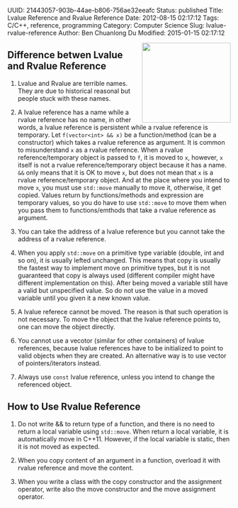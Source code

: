 UUID: 21443057-903b-44ae-b806-756ae32eeafc
Status: published
Title: Lvalue Reference and Rvalue Reference
Date: 2012-08-15 02:17:12
Tags: C/C++, reference, programming
Category: Computer Science
Slug: lvalue-rvalue-reference
Author: Ben Chuanlong Du
Modified: 2015-01-15 02:17:12

<img src="http://dclong.github.io/media/cpp/left-right.jpg" height="180" width="200" align="right"/>

## Difference betwen Lvalue and Rvalue Reference

1. Lvalue and Rvalue are terrible names. 
They are due to historical reasonal but people stuck with these names.

2. A lvalue reference has a name while a rvalue reference has no name, in other words, 
a lvalue reference is persistent while a rvalue reference is temporary.
Let `f(vector<int> && x)` be a function/method (can be a constructor) 
which takes a rvalue reference as argument.
It is common to misunderstand `x` as a rvalue reference. 
When a rvalue reference/temporary object is passed to `f`, 
it is moved to `x`,
however, `x` itself is not a rvalue reference/temporary object because it has a name.
`&&` only means that it is OK to move `x`, but does not mean that `x` is a rvalue reference/temporary object.
And at the place where you intend to move `x`, 
you must use `std::move` manually to move it, 
otherwise, it get copied. 
Values return by functions/methods and expression are temporary values, 
so you do have to use `std::move` to move them when you pass them 
to functions/emthods that take a rvalue reference as argument.

3. You can take the address of a lvalue reference but you cannot take the address of a rvalue reference. 

4. When you apply `std::move` on a primitive type variable (double, int and so on), 
it is usually lefted unchanged. 
This means that copy is usually the fastest way to implement
move on primitive types, but it is not guaranteed that copy is 
always used (different compiler might have different implementation on this). 
After being moved a variable still have a valid but unspecified value.
So do not use the value in a moved variable until you given it a new known value.  

5. A lvalue referece cannot be moved. 
The reason is that such operation is not necessary. 
To move the object that the lvalue reference points to, 
one can move the object directly.

2. You cannot use a vecotor (similar for other containers) of lvalue references,
because lvalue references have to be initialized to point to valid objects when they are created. 
An alternative way is to use vector of pointers/iterators instead. 

1. Always use `const` lvalue reference, unless you intend to change the referenced object. 

## How to Use Rvalue Reference

1. Do not write && to return type of a function,
and there is no need to return a local variable using `std::move`.
When return a local variable, it is automatically move in C++11. 
However, if the local variable is static, then it is not moved as expected.

2. When you copy content of an argument in a function, 
overload it with rvalue reference and move the content.

3. When you write a class with the copy constructor and the assignment operator, 
write also the move constructor and the move assignment operator.


